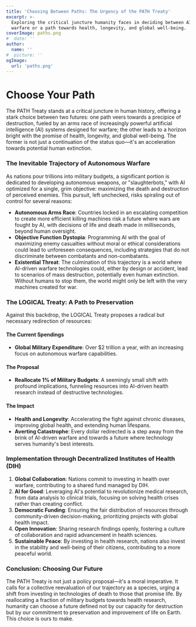 ```yaml
---
title: 'Choosing Between Paths: The Urgency of the PATH Treaty'
excerpt: >-
  Exploring the critical juncture humanity faces in deciding between AI-driven
  warfare or a path towards health, longevity, and global well-being.
coverImage: paths.png
#  date: ''
author:
  name: ''
#  picture: ''
ogImage:
  url: 'paths.png'
---
```

# Choose Your Path

The PATH Treaty stands at a critical juncture in human history, offering a stark choice between two futures: one path veers towards a precipice of destruction, fueled by an arms race of increasingly powerful artificial intelligence (AI) systems designed for warfare; the other leads to a horizon bright with the promise of health, longevity, and global well-being. The former is not just a continuation of the status quo—it's an acceleration towards potential human extinction.

### The Inevitable Trajectory of Autonomous Warfare

As nations pour trillions into military budgets, a significant portion is dedicated to developing autonomous weapons, or "slaughterbots," with AI optimized for a single, grim objective: maximizing the death and destruction of perceived enemies. This pursuit, left unchecked, risks spiraling out of control for several reasons:

- **Autonomous Arms Race**: Countries locked in an escalating competition to create more efficient killing machines risk a future where wars are fought by AI, with decisions of life and death made in milliseconds, beyond human oversight.
- **Objective Function Dystopia**: Programming AI with the goal of maximizing enemy casualties without moral or ethical considerations could lead to unforeseen consequences, including strategies that do not discriminate between combatants and non-combatants.
- **Existential Threat**: The culmination of this trajectory is a world where AI-driven warfare technologies could, either by design or accident, lead to scenarios of mass destruction, potentially even human extinction. Without humans to stop them, the world might only be left with the very machines created for war.

### The LOGICAL Treaty: A Path to Preservation

Against this backdrop, the LOGICAL Treaty proposes a radical but necessary redirection of resources:

#### The Current Spendings
- **Global Military Expenditure**: Over $2 trillion a year, with an increasing focus on autonomous warfare capabilities.

#### The Proposal
- **Reallocate 1% of Military Budgets**: A seemingly small shift with profound implications, funneling resources into AI-driven health research instead of destructive technologies.

#### The Impact
- **Health and Longevity**: Accelerating the fight against chronic diseases, improving global health, and extending human lifespans.
- **Averting Catastrophe**: Every dollar redirected is a step away from the brink of AI-driven warfare and towards a future where technology serves humanity's best interests.

### Implementation through Decentralized Institutes of Health (DIH)

1. **Global Collaboration**: Nations commit to investing in health over warfare, contributing to a shared fund managed by DIH.
2. **AI for Good**: Leveraging AI's potential to revolutionize medical research, from data analysis to clinical trials, focusing on solving health crises rather than creating conflict.
3. **Democratic Funding**: Ensuring the fair distribution of resources through community-driven decision-making, prioritizing projects with global health impact.
4. **Open Innovation**: Sharing research findings openly, fostering a culture of collaboration and rapid advancement in health sciences.
5. **Sustainable Peace**: By investing in health research, nations also invest in the stability and well-being of their citizens, contributing to a more peaceful world.

### Conclusion: Choosing Our Future

The PATH Treaty is not just a policy proposal—it's a moral imperative. It calls for a collective reevaluation of our trajectory as a species, urging a shift from investing in technologies of death to those that promise life. By reallocating a fraction of military budgets towards health research, humanity can choose a future defined not by our capacity for destruction but by our commitment to preservation and improvement of life on Earth. This choice is ours to make.
